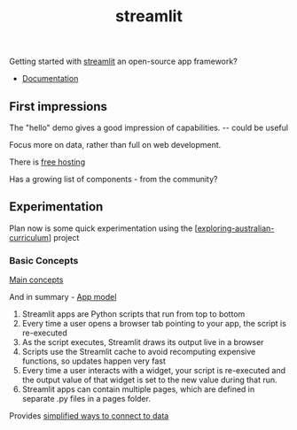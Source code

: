 ﻿---
backlinks:
- title: Python
  url: /memex/sense/Python/python.html
title: streamlit
---
Getting started with [streamlit](https://streamlit.io/) an open-source app framework?

- [Documentation](https://docs.streamlit.io)

## First impressions

The "hello" demo gives a good impression of capabilities. -- could be useful

Focus more on data, rather than full on web development.

There is [free hosting](https://streamlit.io/cloud)

Has a growing list of components - from the community?

## Experimentation

Plan now is some quick experimentation using the [[exploring-australian-curriculum]] project

### Basic Concepts

[Main concepts](https://docs.streamlit.io/library/get-started/main-concepts)

And in summary - [App model](https://docs.streamlit.io/library/get-started/main-concepts#app-model)

1. Streamlit apps are Python scripts that run from top to bottom
2. Every time a user opens a browser tab pointing to your app, the script is re-executed
3. As the script executes, Streamlit draws its output live in a browser
4. Scripts use the Streamlit cache to avoid recomputing expensive functions, so updates happen very fast
5. Every time a user interacts with a widget, your script is re-executed and the output value of that widget is set to the new value during that run.
6. Streamlit apps can contain multiple pages, which are defined in separate .py files in a pages folder.

Provides [simplified ways to connect to data](https://docs.streamlit.io/library/advanced-features/connecting-to-data)


[//begin]: # "Autogenerated link references for markdown compatibility"
[exploring-australian-curriculum]: exploring-australian-curriculum "Exploring australian curriculum"
[//end]: # "Autogenerated link references"
